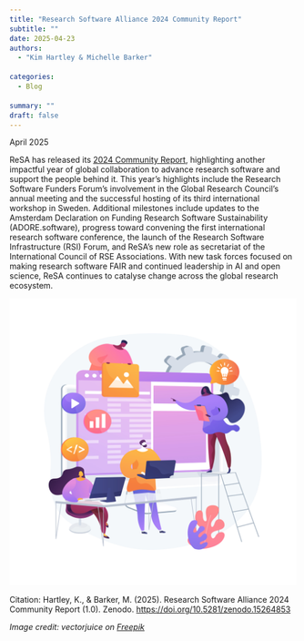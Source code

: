 ```yaml
---
title: "Research Software Alliance 2024 Community Report"
subtitle: ""
date: 2025-04-23
authors:
  - "Kim Hartley & Michelle Barker"

categories: 
  - Blog

summary: ""
draft: false
---
```


April 2025

ReSA has released its [2024 Community Report](https://doi.org/10.5281/zenodo.15264852), highlighting another impactful year of global collaboration to advance research software and support the people behind it. This year’s highlights include the Research Software Funders Forum’s involvement in the Global Research Council’s annual meeting and the successful hosting of its third international workshop in Sweden. Additional milestones include updates to the Amsterdam Declaration on Funding Research Software Sustainability (ADORE.software), progress toward convening the first international research software conference, the launch of the Research Software Infrastructure (RSI) Forum, and ReSA’s new role as secretariat of the International Council of RSE Associations. With new task forces focused on making research software FAIR and continued leadership in AI and open science, ReSA continues to catalyse change across the global research ecosystem.

![My Image](04-2025-blog.jpg) 

Citation: Hartley, K., & Barker, M. (2025). Research Software Alliance 2024 Community Report (1.0). Zenodo. https://doi.org/10.5281/zenodo.15264853

_Image credit: vectorjuice on_ [_Freepik_](https://www.freepik.com/free-vector/software-development-team-abstract-concept-illustration_12291216.htm#fromView=search&page=1&position=31&uuid=f3d61d4a-b82f-4507-b58a-cd6aaaa78c20&query=%40vectorjuice+computers+and+software) 
